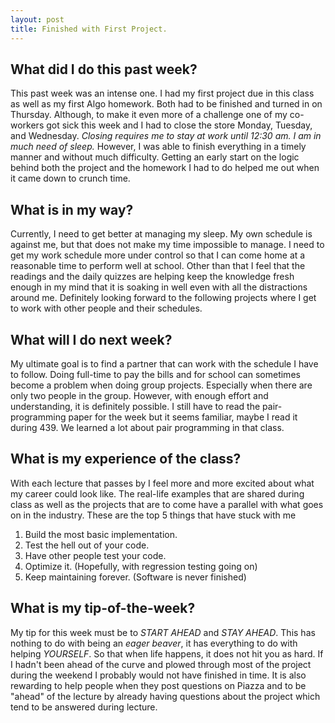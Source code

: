 ```yaml
---
layout: post
title: Finished with First Project.
---
```

## What did I do this past week? 
This past week was an intense one. I had my first project due in this class as well as my first Algo homework. Both had to be finished and turned in on Thursday. Although, to make it even more of a challenge one of my co-workers got sick this week and I had to close the store Monday, Tuesday, and Wednesday. _Closing requires me to stay at work until 12:30 am. I am in much need of sleep._ However, I was able to finish everything in a timely manner and without much difficulty. Getting an early start on the logic behind both the project and the homework I had to do helped me out when it came down to crunch time.

## What is in my way?
Currently, I need to get better at managing my sleep. My own schedule is against me, but that does not make my time impossible to manage. I need to get my work schedule more under control so that I can come home at a reasonable time to perform well at school. Other than that I feel that the readings and the daily quizzes are helping keep the knowledge fresh enough in my mind that it is soaking in well even with all the distractions around me. Definitely looking forward to the following projects where I get to work with other people and their schedules.

## What will I do next week?
My ultimate goal is to find a partner that can work with the schedule I have to follow. Doing full-time to pay the bills and for school can sometimes become a problem when doing group projects. Especially when there are only two people in the group. However, with enough effort and understanding, it is definitely possible. I still have to read the pair-programming paper for the week but it seems familiar, maybe I read it during 439. We learned a lot about pair programming in that class.

## What is my experience of the class?
With each lecture that passes by I feel more and more excited about what my career could look like. The real-life examples that are shared during class as well as the projects that are to come have a parallel with what goes on in the industry. These are the top 5 things that have stuck with me
1. Build the most basic implementation.
2. Test the hell out of your code.
3. Have other people test your code.
4. Optimize it. (Hopefully, with regression testing going on)
5. Keep maintaining forever. (Software is never finished)

## What is my tip-of-the-week?
My tip for this week must be to *START AHEAD* and *STAY AHEAD*. This has nothing to do with being an _eager beaver_, it has everything to do with helping *YOURSELF*. So that when life happens, it does not hit you as hard. If I hadn't been ahead of the curve and plowed through most of the project during the weekend I probably would not have finished in time. It is also rewarding to help people when they post questions on Piazza and to be "ahead" of the lecture by already having questions about the project which tend to be answered during lecture.
